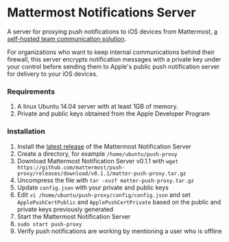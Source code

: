 # Mattermost Notifications Server 

A server for proxying push notifications to iOS devices from Mattermost, [a self-hosted team communication solution](http://www.mattermost.org/). 

For organizations who want to keep internal communications behind their firewall, this server encrypts notification messages with a private key under your control before sending them to Apple's public push notification server for delivery to your iOS devices. 

### Requirements

1. A linux Ubuntu 14.04 server with at least 1GB of memory.  
2. Private and public keys obtained from the Apple Developer Program

### Installation 

1. Install the [latest release](https://github.com/mattermost/push-proxy/releases) of the Mattermost Notification Server 
  1. Create a directory, for example `/home/ubuntu/push-proxy`
  2. Download Mattermost Notification Server v0.1.1 with `wget https://github.com/mattermost/push-proxy/releases/download/v0.1.1/matter-push-proxy.tar.gz`
  3. Uncompress the file with `tar -xvzf matter-push-proxy.tar.gz`
2. Update `config.json` with your private and public keys
  3. Edit `vi /home/ubuntu/push-proxy/config/config.json` and set `ApplePushCertPublic` and `ApplePushCertPrivate` based on the public and private keys previously generated 
3. Start the Mattermost Notification Server
  1. `sudo start push-proxy`
4. Verify push notifications are working by mentioning a user who is offline
